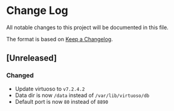 # Change Log
All notable changes to this project will be documented in this file.

The format is based on [Keep a Changelog](http://keepachangelog.com/).

## [Unreleased]

### Changed
- Update virtuoso to `v7.2.4.2`
- Data dir is now `/data` instead of `/var/lib/virtuoso/db`
- Default port is now `80` instead of `8890`
